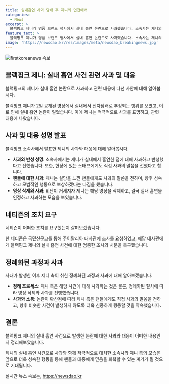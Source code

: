 ```yaml
---
title: 실내흡연 사과 담배 후 제니의 면전에서
categories:
  - News
excerpt: >
  블랙핑크 제니가 명품 브랜드 행사에서 실내 흡연 논란으로 사과했습니다. 소속사는 제니의 행동으로 불편함을 느낀 이들에게 진심으로 사과하고, 제니 또한 실내 흡연과 그로 인해 스태프에게 피해를 입힌 점에 대해 반성하고 사죄하고 있습니다. 제니는 향후 성숙하고 양심적인 행동으로 팬들에게 보답하겠다고 밝혔습니다. 이에 네티즌 중 한 명은 국민신문고를 통해 주이탈리아 대사관에 조사를 요청하며 비난이 확산되었습니다. (총 단어 수: 101)
feature_text: >
  블랙핑크 제니가 명품 브랜드 행사에서 실내 흡연 논란으로 사과했습니다. 소속사는 제니의 행동으로 불편함을 느낀 이들에게 진심으로 사과하고, 제니 또한 실내 흡연과 그로 인해 스태프에게 피해를 입힌 점에 대해 반성하고 사죄하고 있습니다. 제니는 향후 성숙하고 양심적인 행동으로 팬들에게 보답하겠다고 밝혔습니다. 이에 네티즌 중 한 명은 국민신문고를 통해 주이탈리아 대사관에 조사를 요청하며 비난이 확산되었습니다. (총 단어 수: 101)
image: 'https://newsdao.kr/res/images/meta/newsdao_breakingnews.jpg'
---
```


<p><img src="https://newsdao.kr/res/images/meta/newsdao_breakingnews.jpg" alt="firstkoreanews 속보" /></p>

<h2 data-ke-size="size26">블랙핑크 제니: 실내 흡연 사건 관련 사과 및 대응</h2>

<p>블랙핑크의 제니가 실내 흡연 논란으로 사과하고 관련 대응에 나선 사안에 대해 알아봅시다.</p>

<p data-ke-size="size16">블랙핑크 제니가 2일 공개된 영상에서 실내에서 전자담배로 추정되는 행위를 보였고, 이로 인해 실내 흡연 논란이 일었습니다. 이에 제니는 적극적으로 사과를 표명하고, 관련 대응에 나왔습니다.</p>

<h2 data-ke-size="size24">사과 및 대응 성명 발표</h2>

<p>블랙핑크 소속사에서 발표한 제니의 사과와 대응에 대해 알아봅시다.</p>

<ul>
<li><b>사과와 반성 성명</b>: 소속사에서는 제니가 실내에서 흡연한 점에 대해 사과하고 반성했다고 전했습니다. 또한, 현장에 있는 스태프에게도 직접 사과의 말씀을 전했다고 합니다.</li>
<li><b>팬들에 대한 사과</b>: 제니는 실망을 느낀 팬들에게도 사과의 말씀을 전하며, 향후 성숙하고 모범적인 행동으로 보상하겠다는 다짐을 했습니다.</li>
<li><b>영상 삭제와 사과</b>: 비난이 거세지자 제니는 해당 영상을 삭제하고, 결국 실내 흡연을 인정하고 사과하는 모습을 보였습니다.</li>
</ul>

<h2 data-ke-size="size24">네티즌의 조치 요구</h2>

<p>네티즌이 어떠한 조치를 요구했는지 살펴보겠습니다.</p>

<p data-ke-size="size16">한 네티즌은 국민신문고를 통해 주이탈리아 대사관에 조사를 요청하였고, 해당 대사관에게 블랙핑크 제니의 실내 흡연 사건에 대한 엄중한 조사와 처분을 촉구했습니다.</p>

<h2 data-ke-size="size24">정례화된 과정과 사과</h2>

<p>사태가 발생한 이후 제니 측이 취한 정례화된 과정과 사과에 대해 알아보겠습니다.</p>

<ul>
<li><b>정례 프로세스</b>: 제니 측은 해당 사건에 대해 사과하는 것은 물론, 정례화된 절차에 따라 영상 삭제와 사과를 진행했습니다.</li>
<li><b>사과와 소통</b>: 논란이 확산됨에 따라 제니 측은 팬들에게도 직접 사과의 말씀을 전하고, 향후 비슷한 사건이 발생하지 않도록 더욱 신중하게 행동할 것을 약속했습니다.</li>
</ul>

<h2 data-ke-size="size24">결론</h2>

<p>블랙핑크 제니의 실내 흡연 사건으로 발생한 논란에 대한 사과와 대응이 어떠한 내용인지 정리해보았습니다.</p>

<p data-ke-size="size16">제니의 실내 흡연 사건으로 사과와 함께 적극적으로 대처한 소속사와 제니 측의 모습은 앞으로 더욱 성숙한 행동을 통해 팬들과 대중에게 믿음을 회복할 수 있는 계기가 될 것으로 기대됩니다.</p>
실시간 뉴스 속보는, <a href="https://newsdao.kr" rel="dofollow">https://newsdao.kr</a>


